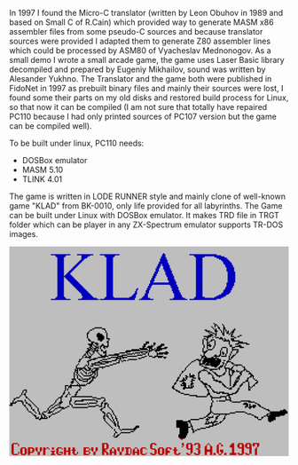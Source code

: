 In 1997 I found the Micro-C translator (written by Leon Obuhov in 1989 and based on Small C of R.Cain) which provided way to generate MASM x86 assembler files from some pseudo-C sources and because translator sources were provided I adapted them to generate Z80 assembler lines which could be processed by ASM80 of Vyacheslav Mednonogov. As a small demo I wrote a small arcade game, the game uses Laser Basic library decompiled and prepared by Eugeniy Mikhailov, sound was written by Alesander Yukhno. The Translator and the game both were published in FidoNet in 1997 as prebuilt binary files and mainly their sources were lost, I found some their parts on my old disks and restored build process for Linux, so that now it can be compiled (I am not sure that totally have repaired PC110 because I had only printed sources of PC107 version but the game can be compiled well).   

To be built under linux, PC110 needs:
* DOSBox emulator
* MASM 5.10
* TLINK 4.01

The game is written in LODE RUNNER style and mainly clone of well-known game "KLAD" from BK-0010, only life provided for all labyrinths. The Game can be built under Linux with DOSBox emulator. It makes TRD file in TRGT folder which can be player in any ZX-Spectrum emulator supports TR-DOS images.

![Screencast of demo](https://raw.githubusercontent.com/raydac/old-stuff/master/ZX/KLAD/screencast.gif)
